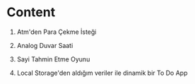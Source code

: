 # Content
1. Atm'den Para Çekme İsteği

2. Analog Duvar Saati

3. Sayi Tahmin Etme Oyunu 

4. Local Storage'den aldığım veriler ile dinamik bir To Do App
